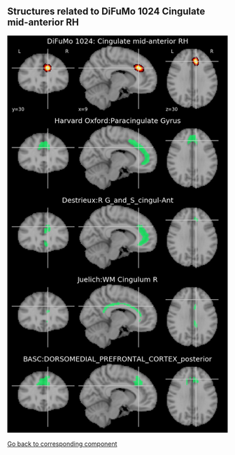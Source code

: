 


## Structures related to DiFuMo 1024 Cingulate mid-anterior RH

![477](477.jpg "Structures related to DiFuMo 1024 Cingulate mid-anterior RH")

[Go back to corresponding component](https://parietal-inria.github.io/DiFuMo/1024/html/477.html)